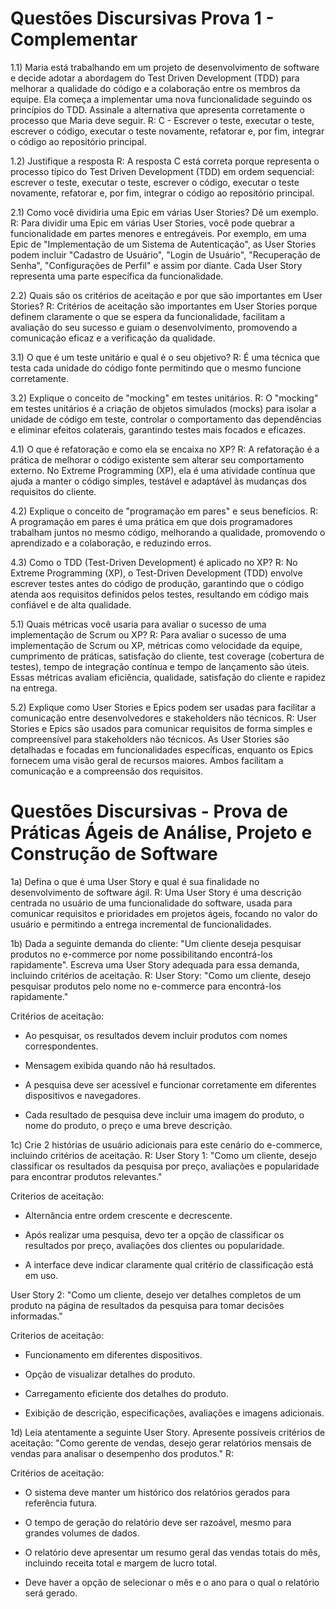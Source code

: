 # Questões Discursivas Prova 1 - Complementar

1.1) Maria está trabalhando em um projeto de desenvolvimento de software e decide adotar a abordagem do Test Driven Development (TDD) para melhorar a qualidade do código e a colaboração entre os membros da equipe. Ela começa a implementar uma nova funcionalidade seguindo os princípios do TDD. Assinale a alternativa que apresenta corretamente o processo que Maria deve seguir.
R: C - Escrever o teste, executar o teste, escrever o código, executar o teste novamente, refatorar e, por fim, integrar o código ao repositório principal.

1.2) Justifique a resposta
R: A resposta C está correta porque representa o processo típico do Test Driven Development (TDD) em ordem sequencial: escrever o teste, executar o teste, escrever o código, executar o teste novamente, refatorar e, por fim, integrar o código ao repositório principal.

2.1) Como você dividiria uma Epic em várias User Stories? Dê um exemplo.
R: Para dividir uma Epic em várias User Stories, você pode quebrar a funcionalidade em partes menores e entregáveis. Por exemplo, em uma Epic de "Implementação de um Sistema de Autenticação", as User Stories podem incluir "Cadastro de Usuário", "Login de Usuário", "Recuperação de Senha", "Configurações de Perfil" e assim por diante. Cada User Story representa uma parte específica da funcionalidade.

2.2) Quais são os critérios de aceitação e por que são importantes em User Stories?
R: Critérios de aceitação são importantes em User Stories porque definem claramente o que se espera da funcionalidade, facilitam a avaliação do seu sucesso e guiam o desenvolvimento, promovendo a comunicação eficaz e a verificação da qualidade.

3.1) O que é um teste unitário e qual é o seu objetivo?
R: É uma técnica que testa cada unidade do código fonte permitindo que o mesmo funcione corretamente.

3.2) Explique o conceito de "mocking" em testes unitários. 
R: O "mocking" em testes unitários é a criação de objetos simulados (mocks) para isolar a unidade de código em teste, controlar o comportamento das dependências e eliminar efeitos colaterais, garantindo testes mais focados e eficazes.

4.1) O que é refatoração e como ela se encaixa no XP?
R: A refatoração é a prática de melhorar o código existente sem alterar seu comportamento externo. No Extreme Programming (XP), ela é uma atividade contínua que ajuda a manter o código simples, testável e adaptável às mudanças dos requisitos do cliente.

4.2) Explique o conceito de "programação em pares" e seus benefícios.
R: A programação em pares é uma prática em que dois programadores trabalham juntos no mesmo código, melhorando a qualidade, promovendo o aprendizado e a colaboração, e reduzindo erros.

4.3) Como o TDD (Test-Driven Development) é aplicado no XP?
R: No Extreme Programming (XP), o Test-Driven Development (TDD) envolve escrever testes antes do código de produção, garantindo que o código atenda aos requisitos definidos pelos testes, resultando em código mais confiável e de alta qualidade.

5.1) Quais métricas você usaria para avaliar o sucesso de uma implementação de Scrum ou XP?
R: Para avaliar o sucesso de uma implementação de Scrum ou XP, métricas como velocidade da equipe, cumprimento de práticas, satisfação do cliente, test coverage (cobertura de testes), tempo de integração contínua e tempo de lançamento são úteis. Essas métricas avaliam eficiência, qualidade, satisfação do cliente e rapidez na entrega.

5.2) Explique como User Stories e Epics podem ser usadas para facilitar a comunicação entre desenvolvedores e stakeholders não técnicos.
R: User Stories e Epics são usados para comunicar requisitos de forma simples e compreensível para stakeholders não técnicos. As User Stories são detalhadas e focadas em funcionalidades específicas, enquanto os Epics fornecem uma visão geral de recursos maiores. Ambos facilitam a comunicação e a compreensão dos requisitos.


# Questões Discursivas - Prova de Práticas Ágeis de Análise, Projeto e Construção de Software

1a) Defina o que é uma User Story e qual é sua finalidade no desenvolvimento de software ágil.
R:  Uma User Story é uma descrição centrada no usuário de uma funcionalidade do software, usada para comunicar requisitos e prioridades em projetos ágeis, focando no valor do usuário e permitindo a entrega incremental de funcionalidades.

1b) Dada a seguinte demanda do cliente: "Um cliente deseja pesquisar produtos no e-commerce por nome possibilitando encontrá-los rapidamente". Escreva uma User Story adequada para essa demanda, incluindo critérios de aceitação.
R: User Story: "Como um cliente, desejo pesquisar produtos pelo nome no e-commerce para encontrá-los rapidamente."

Critérios de aceitação: 

- Ao pesquisar, os resultados devem incluir produtos com nomes correspondentes.

- Mensagem exibida quando não há resultados.

- A pesquisa deve ser acessível e funcionar corretamente em diferentes dispositivos e navegadores.

- Cada resultado de pesquisa deve incluir uma imagem do produto, o nome do produto, o preço e uma breve descrição.

1c) Crie 2 histórias de usuário adicionais para este cenário do e-commerce, incluindo critérios de aceitação.
R: User Story 1: "Como um cliente, desejo classificar os resultados da pesquisa por preço, avaliações e popularidade para encontrar produtos relevantes."

Criterios de aceitação: 

- Alternância entre ordem crescente e decrescente.

- Após realizar uma pesquisa, devo ter a opção de classificar os resultados por preço, avaliações dos clientes ou popularidade.

- A interface deve indicar claramente qual critério de classificação está em uso.

User Story 2: "Como um cliente, desejo ver detalhes completos de um produto na página de resultados da pesquisa para tomar decisões informadas."

Criterios de aceitação: 

- Funcionamento em diferentes dispositivos.

- Opção de visualizar detalhes do produto.

- Carregamento eficiente dos detalhes do produto.

- Exibição de descrição, especificações, avaliações e imagens adicionais.

1d) Leia atentamente a seguinte User Story. Apresente possíveis critérios de aceitação:
"Como gerente de vendas, desejo gerar relatórios mensais de vendas para analisar o desempenho dos produtos."
R: 

Critérios de aceitação: 

- O sistema deve manter um histórico dos relatórios gerados para referência futura.

- O tempo de geração do relatório deve ser razoável, mesmo para grandes volumes de dados.

- O relatório deve apresentar um resumo geral das vendas totais do mês, incluindo receita total e margem de lucro total. 

- Deve haver a opção de selecionar o mês e o ano para o qual o relatório será gerado.
